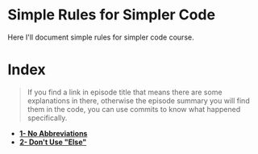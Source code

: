 # Simple Rules for Simpler Code
Here I'll document simple rules for simpler code course.


# Index
> If you find a link in episode title that means there are some explanations in there, otherwise the episode summary you will find them in the code, you can use commits to know what happened specifically.

* **[1- No Abbreviations](docs/1-no-abbreviations.md)** <br>
* **[2- Don't Use "Else"](docs/2-dont-use-else.md)** <br>
